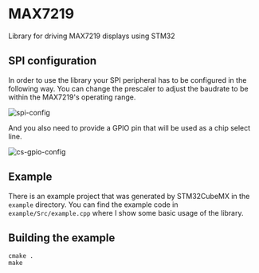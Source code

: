 # MAX7219
Library for driving MAX7219 displays using STM32

## SPI configuration
In order to use the library your SPI peripheral has to be configured in the following way.
You can change the prescaler to adjust the baudrate to be within the MAX7219's operating range.

![spi-config](https://raw.githubusercontent.com/petoknm/MAX7219/master/images/spi-config.png "SPI configuration")

And you also need to provide a GPIO pin that will be used as a chip select line.

![cs-gpio-config](https://raw.githubusercontent.com/petoknm/MAX7219/master/images/cs-gpio-config.png "CS GPIO configuration")

## Example
There is an example project that was generated by STM32CubeMX in the `example` directory.
You can find the example code in `example/Src/example.cpp` where I show some basic usage of the library.

## Building the example
```shell
cmake .
make
```
